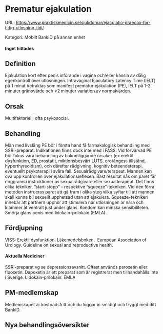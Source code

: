 # Prematur ejakulation

URL: https://www.praktiskmedicin.se/sjukdomar/ejaculatio-praecox-for-tidig-utlosning-tidi/



Kategori: Mobilt BankID på annan enhet

#### Inget hittades

## Definition

Ejakulation kort efter penis införande i vagina och/eller känsla av dålig egenkontroll över utlösningen. Intravaginal Ejaculatory Latency Time (IELT) på 1 minut betraktas som manifest prematur ejakulation (PE), IELT på 1-2 minuter gränsvärde och >2 minuter variation av normalvärden.

## Orsak

Multifaktoriell, ofta psykosocial.

## Behandling

Män med livslång PE bör i första hand få farmakologisk behandling med SSRI-preparat. Indikationen finns dock inte med i FASS. Vid förvärvad PE bör fokus vara behandling av bakomliggande orsaker (ex erektil dysfunktion, ED, prostatit, miktionsbesvär/ LUTS, oro/ångest-tillstånd, hyperthyreoidism), och därefter rådgivning, kognitiv beteendeterapi, eventuellt psykoterapi i svåra fall.
Sexualrådgivare/terapeut.
Mannen kan öva upp kontrollen över ejakulationsreflexen. Bäst resultat nås om paret får noggranna instruktioner av sexualrådgivare eller sexualterapeut. Det finns olika tekniker, ”start-stopp” – respektive ”squeeze”-tekniken. Vid den förra metoden instrueras paret att gå fram i olika steg vilka syftar till att mannen skall kunna bli sexuellt upphetsad utan att ejakulera. Squeeze-tekniken innebär att partnern upphör att stimulera när utlösningen är nära och klämmer åt ventralt just under glans. Kondom kan minska sensibiliteten.
Smörja glans penis med lidokain-prilokain (EMLA).

## Fördjupning

VISS: Erektil dysfunktion.
Läkemedelsboken. 
European Association of Urology. Guideline on sexual and reproductive health. 

#### Aktuella Mediciner

SSRI-preparat vg se depressionsavsnitt. Oftast används paroxetin eller fluoxetin.
Dapoxetin är ett preparat som är registrerat men tillhandahålls inte i Sverige.
Lidokain-prilokain: EMLA
 

## PM-medlemskap

Medlemskapet är kostnadsfritt och du loggar in smidigt och tryggt med ditt BankID.

## Nya behandlingsöversikter

